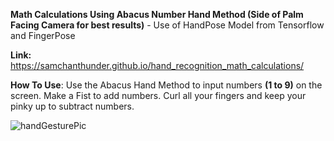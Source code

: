 **Math Calculations Using Abacus Number Hand Method (Side of Palm Facing Camera for best results)** - Use of HandPose Model from Tensorflow and FingerPose

**Link:** https://samchanthunder.github.io/hand_recognition_math_calculations/

**How To Use**: Use the Abacus Hand Method to input numbers **(1 to 9)** on the screen. Make a Fist to add numbers. Curl all your fingers and keep your pinky up to subtract numbers. 

![handGesturePic](https://github.com/SamchanThunder/hand_recognition_math_calculations/assets/81918438/4ed049a0-a054-4061-9809-74590160bb37)
